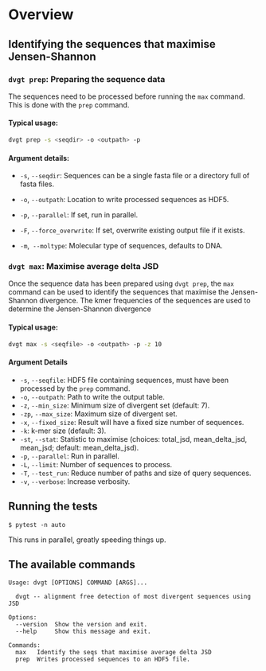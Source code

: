 # Overview

## Identifying the sequences that maximise Jensen-Shannon

### `dvgt prep`: Preparing the sequence data

The sequences need to be processed before running the `max` command. This is done with the `prep` command. 

#### Typical usage:

```bash
dvgt prep -s <seqdir> -o <outpath> -p
```

#### Argument details:

- `-s`, `--seqdir`: Sequences can be a single fasta file or a directory full of fasta files. 

- `-o`, `--outpath`: Location to write processed sequences as HDF5.
- `-p`, `--parallel`: If set, run in parallel.
- `-F`, `--force_overwrite`: If set, overwrite existing output file if it exists.
- `-m`,` --moltype`: Molecular type of sequences, defaults to DNA.

### `dvgt max`: Maximise average delta JSD

Once the sequence data has been prepared using `dvgt prep`, the `max` command can be used to identify the sequences that maximise the Jensen-Shannon divergence. The kmer frequencies of the sequences are used to determine the Jensen-Shannon divergence

#### Typical usage:

```bash
dvgt max -s <seqfile> -o <outpath> -p -z 10 
```

#### Argument Details

- `-s`, `--seqfile`: HDF5 file containing sequences, must have been processed by the `prep` command.
- `-o`, `--outpath`: Path to write the output table.
- `-z`, `--min_size`: Minimum size of divergent set (default: 7).
- `-zp`, `--max_size`: Maximum size of divergent set.
- `-x`, `--fixed_size`: Result will have a fixed size number of sequences.
- `-k`: k-mer size (default: 3).
- `-st`, `--stat`: Statistic to maximise (choices: total_jsd, mean_delta_jsd, mean_jsd; default: mean_delta_jsd).
- `-p`, `--parallel`: Run in parallel.
- `-L`, `--limit`: Number of sequences to process.
- `-T`, `--test_run`: Reduce number of paths and size of query sequences.
- `-v`, `--verbose`: Increase verbosity.

## Running the tests

```
$ pytest -n auto
```

This runs in parallel, greatly speeding things up.

## The available commands

<!-- [[[cog
import cog
from divergent.cli import main
from click.testing import CliRunner
runner = CliRunner()
result = runner.invoke(main, ["--help"])
help = result.output.replace("Usage: main", "Usage: dvgt")
cog.out(
    "```\n{}\n```".format(help)
)
]]] -->
```
Usage: dvgt [OPTIONS] COMMAND [ARGS]...

  dvgt -- alignment free detection of most divergent sequences using JSD

Options:
  --version  Show the version and exit.
  --help     Show this message and exit.

Commands:
  max   Identify the seqs that maximise average delta JSD
  prep  Writes processed sequences to an HDF5 file.

```
<!-- [[[end]]] -->